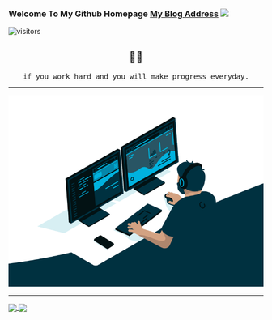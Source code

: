 ### Welcome To My Github Homepage    [My Blog Address](https://thread-liu.github.io/) <img src="https://media.giphy.com/media/hvRJCLFzcasrR4ia7z/giphy.gif" width="25px">   

![visitors](https://visitor-badge.glitch.me/badge?page_id=page.id)

<h2 align="center"> 👨‍💻 </h2>
<p align="center">
  <samp>if you work hard and you will make progress everyday.
  </samp>
</p>

---

![code](code.gif)

----


<a href="https://github.com/anuraghazra/github-readme-stats">
  <img align="center" src="https://github-readme-stats.vercel.app/api/top-langs/?username=thread-liu&layout=compact&theme=dark&show_icons=true"  width="400" align="left" />
  <img align="center" src="https://github-readme-stats.vercel.app/api?username=thread-liu&theme=dark&show_icons=true" width="300" align="right" />
</a>
